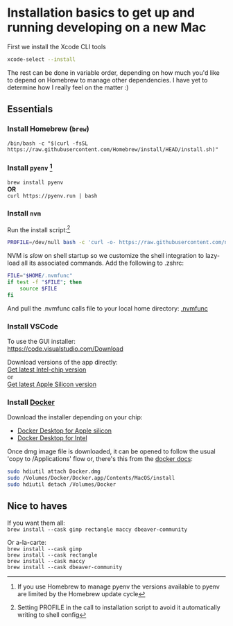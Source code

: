 # Installation basics to get up and running developing on a new Mac

First we install the Xcode CLI tools

```sh
xcode-select --install
```

The rest can be done in variable order, depending on how much you'd like to depend on Homebrew to manage other dependencies. I have yet to determine how I really feel on the matter :)

## Essentials

### Install Homebrew (`brew`)


`/bin/bash -c "$(curl -fsSL https://raw.githubusercontent.com/Homebrew/install/HEAD/install.sh)"`

### Install `pyenv` [^1]

`brew install pyenv`  
**OR**  
`curl https://pyenv.run | bash`

### Install `nvm`

Run the install script:[^2]  
```sh
PROFILE=/dev/null bash -c 'curl -o- https://raw.githubusercontent.com/nvm-sh/nvm/v0.39.5/install.sh | bash'
```

NVM is _slow_ on shell startup so we customize the shell integration to lazy-load all its associated commands. Add the following to .zshrc:  
```sh
FILE="$HOME/.nvmfunc"
if test -f "$FILE"; then
    source $FILE
fi
```  
And pull the .nvmfunc calls file to your local home directory: [.nvmfunc](.nvmfunc)  

### Install VSCode

To use the GUI installer:  
https://code.visualstudio.com/Download  

Download versions of the app directly:  
[Get latest Intel-chip version](https://update.code.visualstudio.com/latest/darwin/stable)  
or  
[Get latest Apple Silicon version](https://update.code.visualstudio.com/latest/darwin-arm64/stable)

### Install [Docker](https://www.docker.com/)

Download the installer depending on your chip:  
- [Docker Desktop for Apple silicon](https://desktop.docker.com/mac/main/arm64/Docker.dmg)
- [Docker Desktop for Intel](https://desktop.docker.com/mac/main/amd64/Docker.dmg)  

Once dmg image file is downloaded, it can be opened to follow the usual 'copy to /Applications' flow or, there's this from the [docker docs](https://docs.docker.com/desktop/install/mac-install/#install-and-run-docker-desktop-on-mac):  
```sh
sudo hdiutil attach Docker.dmg
sudo /Volumes/Docker/Docker.app/Contents/MacOS/install
sudo hdiutil detach /Volumes/Docker
```

## Nice to haves

If you want them all:  
`brew install --cask gimp rectangle maccy dbeaver-community`  

Or a-la-carte:  
`brew install --cask gimp`  
`brew install --cask rectangle`  
`brew install --cask maccy`  
`brew install --cask dbeaver-community`  

[^1]: If you use Homebrew to manage pyenv the versions available to pyenv are limited by the Homebrew update cycle

[^2]: Setting PROFILE in the call to installation script to avoid it automatically writing to shell config